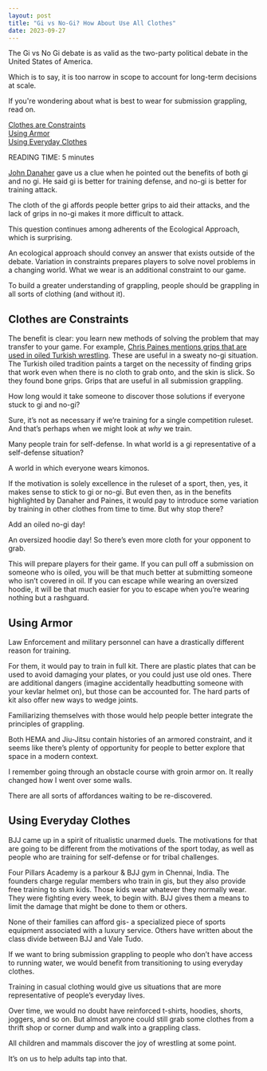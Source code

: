 ```yaml
---
layout: post
title: "Gi vs No-Gi? How About Use All Clothes"
date: 2023-09-27
---
```


The Gi vs No Gi debate is as valid as the two-party political debate in the United States of America.  

Which is to say, it is too narrow in scope to account for long-term decisions at scale.  

If you're wondering about what is best to wear for submission grappling, read on.  

[Clothes are Constraints](#clothes-are-constraints)  
[Using Armor](#using-armor)  
[Using Everyday Clothes](#using-everyday-clothes)  

READING TIME: 5 minutes

[John Danaher](https://www.facebook.com/john.danaher.96/posts/123145238101202) gave us a clue when he pointed out the benefits of both gi and no gi. He said gi is better for training defense, and no-gi is better for training attack.  

The cloth of the gi affords people better grips to aid their attacks, and the lack of grips in no-gi makes it more difficult to attack.  

This question continues among adherents of the Ecological Approach, which is surprising.  

 An ecological approach should convey an answer that exists outside of the debate. Variation in constraints prepares players to solve novel problems in a changing world. What we wear is an additional constraint to our game.  

To build a greater understanding of grappling, people should be grappling in all sorts of clothing (and without it).  

## Clothes are Constraints  

The benefit is clear: you learn new methods of solving the problem that may transfer to your game. For example, [Chris Paines mentions grips that are used in oiled Turkish wrestling](https://youtu.be/g4D0yu_jGhI?si=4OqlmPdcT78zzGT0&t=359). These are useful in a sweaty no-gi situation. The Turkish oiled tradition paints a target on the necessity of finding grips that work even when there is no cloth to grab onto, and the skin is slick. So they found bone grips. Grips that are useful in all submission grappling.  

How long would it take someone to discover those solutions if everyone stuck to gi and no-gi?

Sure, it’s not as necessary if we’re training for a single competition ruleset. And that’s perhaps when we might look at *why* we train. 

Many people train for self-defense. In what world is a gi representative of a self-defense situation?  

A world in which everyone wears kimonos.  

If the motivation is solely excellence in the ruleset of a sport, then, yes, it makes sense to stick to gi or no-gi. But even then, as in the benefits highlighted by Danaher and Paines, it would pay to introduce some variation by training in other clothes from time to time. But why stop there?  

Add an oiled no-gi day!  

An oversized hoodie day! So there’s even more cloth for your opponent to grab.  

This will prepare players for their game. If you can pull off a submission on someone who is oiled, you will be that much better at submitting someone who isn’t covered in oil. If you can escape while wearing an oversized hoodie, it will be that much easier for you to escape when you’re wearing nothing but a rashguard.  

## Using Armor  

Law Enforcement and military personnel can have a drastically different reason for training.  

For them, it would pay to train in full kit. There are plastic plates that can be used to avoid damaging your plates, or you could just use old ones. There are additional dangers (imagine accidentally headbutting someone with your kevlar helmet on), but those can be accounted for. The hard parts of kit also offer new ways to wedge joints.  

Familiarizing themselves with those would help people better integrate the principles of grappling.  

Both HEMA and Jiu-Jitsu contain histories of an armored constraint, and it seems like there’s plenty of opportunity for people to better explore that space in a modern context.  

I remember going through an obstacle course with groin armor on. It really changed how I went over some walls.  

There are all sorts of affordances waiting to be re-discovered.  

## Using Everyday Clothes

BJJ came up in a spirit of ritualistic unarmed duels. The motivations for that are going to be different from the motivations of the sport today, as well as people who are training for self-defense or for tribal challenges.

Four Pillars Academy is a parkour & BJJ gym in Chennai, India. The founders charge regular members who train in gis, but they also provide free training to slum kids. Those kids wear whatever they normally wear. They were fighting every week, to begin with. BJJ gives them a means to limit the damage that might be done to them or others.  

None of their families can afford gis- a specialized piece of sports equipment associated with a luxury service. Others have written about the class divide between BJJ and Vale Tudo.  

If we want to bring submission grappling to people who don’t have access to running water, we would benefit from transitioning to using everyday clothes.  

Training in casual clothing would give us situations that are more representative of people’s everyday lives.  

Over time, we would no doubt have reinforced t-shirts, hoodies, shorts, joggers, and so on. But almost anyone could still grab some clothes from a thrift shop or corner dump and walk into a grappling class.  

All children and mammals discover the joy of wrestling at some point.  

It’s on us to help adults tap into that.  

